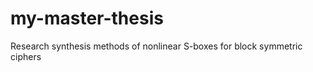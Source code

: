 my-master-thesis
================

Research synthesis methods of nonlinear S-boxes for block symmetric ciphers
